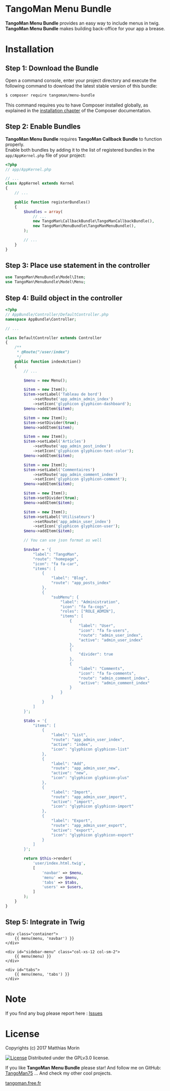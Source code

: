 TangoMan Menu Bundle
====================

**TangoMan Menu Bundle** provides an easy way to include menus in twig.
**TangoMan Menu Bundle** makes building back-office for your app a brease.

Installation
============

Step 1: Download the Bundle
---------------------------

Open a command console, enter your project directory and execute the
following command to download the latest stable version of this bundle:

```bash
$ composer require tangoman/menu-bundle
```

This command requires you to have Composer installed globally, as explained
in the [installation chapter](https://getcomposer.org/doc/00-intro.md)
of the Composer documentation.

Step 2: Enable Bundles
----------------------

**TangoMan Menu Bundle** requires **TangoMan Callback Bundle** to function properly.  
Enable both bundles by adding it to the list of registered bundles 
in the `app/AppKernel.php` file of your project:

```php
<?php
// app/AppKernel.php

// ...
class AppKernel extends Kernel
{
    // ...

    public function registerBundles()
    {
        $bundles = array(
            // ...
            new TangoMan\CallbackBundle\TangoManCallbackBundle(),
            new TangoMan\MenuBundle\TangoManMenuBundle(),
        );

        // ...
    }
}
```

Step 3: Place use statement in the controller
---------------------------------------------

```php
use TangoMan\MenuBundle\Model\Item;
use TangoMan\MenuBundle\Model\Menu;
```

Step 4: Build object in the controller
--------------------------------------

```php
<?php
// AppBundle/Controller/DefaultController.php
namespace AppBundle\Controller;

// ...

class DefaultController extends Controller
{
    /**
     * @Route("/user/index")
     */
    public function indexAction()
    {
        // ...

        $menu = new Menu();

        $item = new Item();
        $item->setLabel('Tableau de bord')
            ->setRoute('app_admin_admin_index')
            ->setIcon('glyphicon glyphicon-dashboard');
        $menu->addItem($item);

        $item = new Item();
        $item->setDivider(true);
        $menu->addItem($item);

        $item = new Item();
        $item->setLabel('Articles')
            ->setRoute('app_admin_post_index')
            ->setIcon('glyphicon glyphicon-text-color');
        $menu->addItem($item);

        $item = new Item();
        $item->setLabel('Commentaires')
            ->setRoute('app_admin_comment_index')
            ->setIcon('glyphicon glyphicon-comment');
        $menu->addItem($item);

        $item = new Item();
        $item->setDivider(true);
        $menu->addItem($item);

        $item = new Item();
        $item->setLabel('Utilisateurs')
            ->setRoute('app_admin_user_index')
            ->setIcon('glyphicon glyphicon-user');
        $menu->addItem($item);

        // You can use json format as well

        $navbar = '{
            "label": "TangoMan",
            "route": "homepage",
            "icon": "fa fa-car",
            "items": [
                {
                    "label": "Blog",
                    "route": "app_posts_index"
                },
                {
                    "subMenu": {
                        "label": "Administration",
                        "icon": "fa fa-cogs",
                        "roles": ["ROLE_ADMIN"],
                        "items": [
                            {
                                "label": "User",
                                "icon": "fa fa-users",
                                "route": "admin_user_index",
                                "active": "admin_user_index"
                            },
                            {
                                "divider": true
                            },
                            {
                                "label": "Comments",
                                "icon": "fa fa-comments",
                                "route": "admin_comment_index",
                                "active": "admin_comment_index"
                            }
                        }
                    }
                }
            ]
        }';

        $tabs = '{
            "items": [
                {
                    "label": "List",
                    "route": "app_admin_user_index",
                    "active": "index",
                    "icon": "glyphicon glyphicon-list"
                },
                {
                    "label": "Add",
                    "route": "app_admin_user_new",
                    "active": "new",
                    "icon": "glyphicon glyphicon-plus"
                },
                {
                    "label": "Import",
                    "route": "app_admin_user_import",
                    "active": "import",
                    "icon": "glyphicon glyphicon-import"
                },
                {
                    "label": "Export",
                    "route": "app_admin_user_export",
                    "active": "export",
                    "icon": "glyphicon glyphicon-export"
                }
            ]
        }';

        return $this->render(
            'user/index.html.twig',
            [
                'navbar' => $menu,
                'menu' => $menu,
                'tabs' => $tabs,
                'users' => $users,
            ]
        );
    }
}
```

Step 5: Integrate in Twig
-------------------------

```twig
<div class="container">
    {{ menu(menu, 'navbar') }}
</div>
```

```twig
<div id="sidebar-menu" class="col-xs-12 col-sm-2">
    {{ menu(menu) }}
</div>
```

```twig
<div id="tabs">
    {{ menu(menu, 'tabs') }}
</div>
```

Note
====

If you find any bug please report here : [Issues](https://github.com/TangoMan75/MenuBundle/issues/new)

License
=======

Copyrights (c) 2017 Matthias Morin

[![License][license-GPL]][license-url]
Distributed under the GPLv3.0 license.

If you like **TangoMan Menu Bundle** please star!
And follow me on GitHub: [TangoMan75](https://github.com/TangoMan75)
... And check my other cool projects.

[tangoman.free.fr](http://tangoman.free.fr)

[license-GPL]: https://img.shields.io/badge/Licence-GPLv3.0-green.svg
[license-MIT]: https://img.shields.io/badge/Licence-MIT-green.svg
[license-url]: LICENSE
